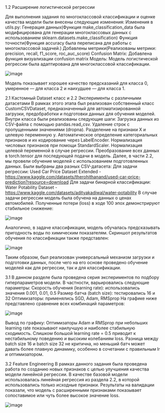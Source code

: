 1.2 Расширение логистической регрессии

Для выполнения задания по многоклассовой классификации и оценке качества модели были внесены следующие изменения:
Изменения в utils.py:
  Генерация данных(Функция make_classification_data была модифицирована для генерации многоклассовых данных с использованием sklearn.datasets.make_classification)
  Функция точности(Функция accuracy была переписана для работы с многоклассовой задачей.)
  Добавлены метрики(Реализованы метрики: precision, recall, f1_score, roc_auc_score)
Confusion Matrix:
Добавлена функция визуализации confusion matrix
Модель:
Модель логистической регрессии была адаптирована для многоклассовой классификации.

![image](https://github.com/user-attachments/assets/2eb23d70-53e9-454c-bd13-d28af1028302)

Модель показывает хорошее качество предсказаний для класса 0, умеренное — для класса 2 и наихудшее — для класса 1.

2.1 Кастомный Dataset класс и 2.2 Эксперименты с различными датасетами
В рамках этого этапа был реализован собственный класс CustomCSVDataset, предназначенный для автоматизированной загрузки, предобработки и подготовки данных для обучения моделей. Внутри класса были реализованы следующие шаги:
Загрузка данных из CSV-файла с помощью pandas.read_csv.
Удаление строк с пропущенными значениями (dropna).
Разделение на признаки X и целевую переменную y.
Автоматическое определение категориальных признаков и их кодирование через LabelEncoder.
Нормализация числовых признаков при помощи StandardScaler.
Нормализация целевой переменной в случае регрессии.
Преобразование всех данных в torch.tensor для последующей подачи в модель.
Далее, в части 2.2, мы провели обучение моделей с использованием подготовленных данных. Были выбраны два разных CSV-датасета:
Для задачи регрессии: Used Car Price Dataset Extended - https://www.kaggle.com/datasets/therohithanand/used-car-price-prediction?resource=download
Для задачи бинарной классификации: Water Potability Dataset - https://www.kaggle.com/datasets/adityakadiwal/water-potability
В случае задачи регрессии модель была обучена на данных о ценах автомобилей. Полученные потери (loss) в ходе 100 эпох демонстрируют стабильное снижение:

![image](https://github.com/user-attachments/assets/1cd1789f-e164-43ed-a343-0ccb9acbd4a5)

Аналогично, в задаче классификации, модель обучалась предсказывать пригодность воды по химическим показателям. Скриншот результатов обучения по классификации также представлен:

![image](https://github.com/user-attachments/assets/b3021f14-9400-40b4-b572-cacfbdf1536a)

Таким образом, был реализован универсальный механизм загрузки и подготовки данных, после чего на его основе проведено обучение моделей как для регрессии, так и для классификации.

3.1
В данном разделе была проведена серия экспериментов по подбору гиперпараметров модели. В частности, варьировались следующие параметры:
Скорость обучения (learning rate): использовались значения 0.001, 0.01, 0.5
Размер батча (batch size): тестировались 16 и 32
Оптимизаторы: применялись SGD, Adam, RMSprop
На графике ниже представлено сравнение всех комбинаций параметров:

![image](https://github.com/user-attachments/assets/13fda4fe-2632-4d68-b1d6-8d4d53854223)

Вывод по графику:
Оптимизаторы Adam и RMSprop при небольших learning rate показывают наилучшую и наиболее стабильную сходимость.
Слишком большой learning rate = 0.5 приводит к нестабильному поведению и высоким колебаниям loss.
Разница между batch size 16 и batch size 32 не критична, но меньший батч может давать более плавную динамику, особенно в сочетании с правильным lr и оптимизатором.

3.2 Feature Engineering
В рамках данного задания была проведена работа по созданию новых признаков с целью улучшения качества модели линейной регрессии.
В качестве базовой модели использовалась линейная регрессия из раздела 2.2, в которой использовались только исходные признаки.
Результаты на валидации показали, что модель с расширенными признаками показывает сопоставимое или чуть более высокое значение loss.

![image](https://github.com/user-attachments/assets/a18eada0-709f-40b3-a20f-6f6b351d9bf9)



